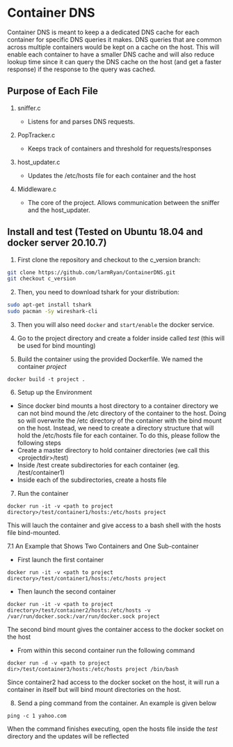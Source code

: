 # Container DNS
Container DNS is meant to keep a a dedicated DNS cache for each container for specific DNS queries it makes. DNS queries that are common across multiple containers would be kept on a cache on the host. This will enable each container to have a smaller DNS cache and will also reduce lookup time since it can query the DNS cache on the host (and get a faster response) if the response to the query was cached.

## Purpose of Each File
1. sniffer.c
    - Listens for and parses DNS requests.

2. PopTracker.c
    - Keeps track of containers and threshold for requests/responses

3. host_updater.c
    - Updates the /etc/hosts file for each container and the host

4. Middleware.c
    - The core of the project. Allows communication between the sniffer and the host_updater.

## Install and test (Tested on Ubuntu 18.04 and docker server 20.10.7)

1. First clone the repository and checkout to the c_version branch:

```bash
git clone https://github.com/larmRyan/ContainerDNS.git
git checkout c_version
```

2. Then, you need to download tshark for your distribution:

```bash
sudo apt-get install tshark
sudo pacman -Sy wireshark-cli
```
3. Then you will also need `docker` and `start/enable` the docker service. 

4. Go to the project directory and create a folder inside called _test_ (this will be used for bind mounting)

5. Build the container using the provided Dockerfile. We named the container _project_
```
docker build -t project .
```

6. Setup up the Environment
- Since docker bind mounts a host directory to a container directory we can not bind mound the /etc directory of the container to the host. Doing so will overwrite the /etc directory of the container with the bind mount on the host. Instead, we need to create a directory structure that will hold the /etc/hosts file for each container. To do this, please follow the following steps
- Create a master directory to hold container directories (we call this $<$projectdir$>$/test)
- Inside <projectdir>/test create subdirectories for each container (eg. <projectdir>/test/container1)
- Inside each of the subdirectories, create a hosts file


7. Run the container
```
docker run -it -v <path to project directory>/test/container1/hosts:/etc/hosts project
```
This will lauch the container and give access to a bash shell with the hosts file bind-mounted.

7.1 An Example that Shows Two Containers and One Sub-container
- First launch the first container
```
docker run -it -v <path to project directory>/test/container1/hosts:/etc/hosts project
```
- Then launch the second container
```
docker run -it -v <path to project directory>/test/container2/hosts:/etc/hosts -v /var/run/docker.sock:/var/run/docker.sock project
```
The second bind mount gives the container access to the docker socket on the host
- From within this second container run the following command
```
docker run -d -v <path to project dir>/test/container3/hosts:/etc/hosts project /bin/bash
```
Since container2 had access to the docker socket on the host, it will run a container in itself but will bind mount directories on the host.

8. Send a ping command from the container. An example is given below
```
ping -c 1 yahoo.com
```

When the command finishes executing, open the hosts file inside the _test_ directory and the updates will be reflected
